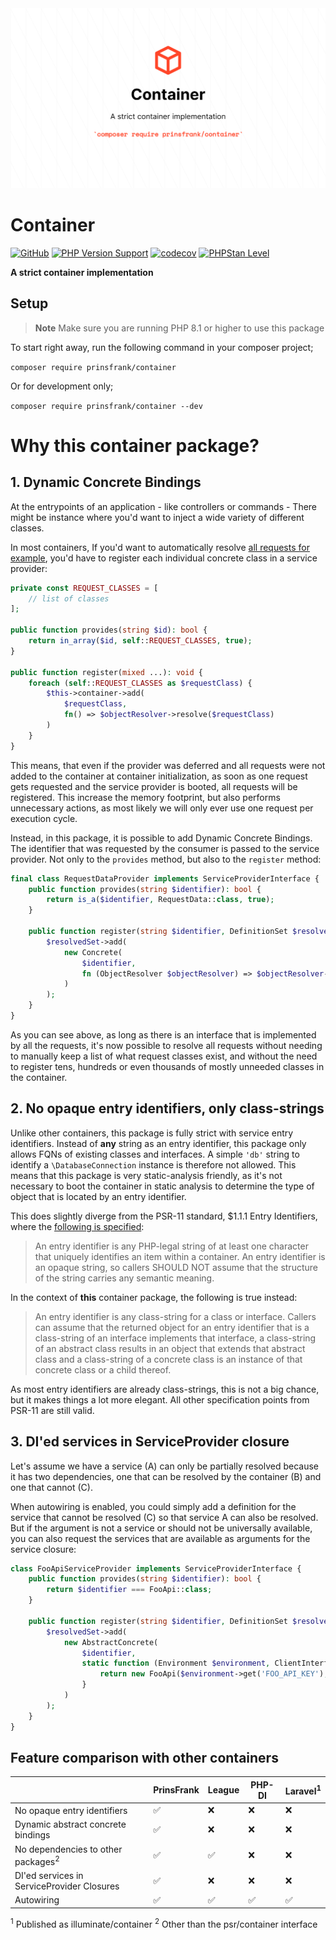 <picture>
    <source srcset="https://github.com/PrinsFrank/container/raw/main/docs/images/banner_dark.png" media="(prefers-color-scheme: dark)">
    <img src="https://github.com/PrinsFrank/container/raw/main/docs/images/banner_light.png" alt="Banner">
</picture>

# Container

[![GitHub](https://img.shields.io/github/license/prinsfrank/container)](https://github.com/PrinsFrank/container/blob/main/LICENSE)
[![PHP Version Support](https://img.shields.io/packagist/php-v/prinsfrank/container)](https://github.com/PrinsFrank/container/blob/main/composer.json)
[![codecov](https://codecov.io/gh/PrinsFrank/container/branch/main/graph/badge.svg?token=9O3VB563MU)](https://codecov.io/gh/PrinsFrank/container)
[![PHPStan Level](https://img.shields.io/badge/PHPStan-level%209-brightgreen.svg?style=flat)](https://github.com/PrinsFrank/container/blob/main/phpstan.neon)

**A strict container implementation**

## Setup

> **Note**
> Make sure you are running PHP 8.1 or higher to use this package

To start right away, run the following command in your composer project;

```composer require prinsfrank/container```

Or for development only;

```composer require prinsfrank/container --dev```

# Why this container package?

## 1. Dynamic Concrete Bindings

At the entrypoints of an application - like controllers or commands - There might be instance where you'd want to inject a wide variety of different classes.

In most containers, If you'd want to automatically resolve [all requests for example](https://github.com/PrinsFrank/object-resolver), you'd have to register each individual concrete class in a service provider:

```php
private const REQUEST_CLASSES = [
    // list of classes
];

public function provides(string $id): bool {
    return in_array($id, self::REQUEST_CLASSES, true);
}

public function register(mixed ...): void {
    foreach (self::REQUEST_CLASSES as $requestClass) {
        $this->container->add(
            $requestClass, 
            fn() => $objectResolver->resolve($requestClass)
        )
    }
}
```

This means, that even if the provider was deferred and all requests were not added to the container at container initialization, as soon as one request gets requested and the service provider is booted, all requests will be registered. This increase the memory footprint, but also performs unnecessary actions, as most likely we will only ever use one request per execution cycle.

Instead, in this package, it is possible to add Dynamic Concrete Bindings. The identifier that was requested by the consumer is passed to the service provider. Not only to the `provides` method, but also to the `register` method:

```php
final class RequestDataProvider implements ServiceProviderInterface {
    public function provides(string $identifier): bool {
        return is_a($identifier, RequestData::class, true);
    }

    public function register(string $identifier, DefinitionSet $resolvedSet): void {
        $resolvedSet->add(
            new Concrete(
                $identifier,
                fn (ObjectResolver $objectResolver) => $objectResolver->resolve($identifier),
            )
        );
    }
}
```

As you can see above, as long as there is an interface that is implemented by all the requests, it's now possible to resolve all requests without needing to manually keep a list of what request classes exist, and without the need to register tens, hundreds or even thousands of mostly unneeded classes in the container.

## 2. No opaque entry identifiers, only class-strings

Unlike other containers, this package is fully strict with service entry identifiers. Instead of **any** string as an entry identifier, this package only allows FQNs of existing classes and interfaces. A simple `'db'` string to identify a `\DatabaseConnection` instance is therefore not allowed. This means that this package is very static-analysis friendly, as it's not necessary to boot the container in static analysis to determine the type of object that is located by an entry identifier.

This does slightly diverge from the PSR-11 standard, $1.1.1 Entry Identifiers, where the [following is specified](https://www.php-fig.org/psr/psr-11/#111-entry-identifiers):

> An entry identifier is any PHP-legal string of at least one character that uniquely identifies an item within a container. An entry identifier is an opaque string, so callers SHOULD NOT assume that the structure of the string carries any semantic meaning.

In the context of **this** container package, the following is true instead:

> An entry identifier is any class-string for a class or interface. Callers can assume that the returned object for an entry identifier that is a class-string of an interface implements that interface, a class-string of an abstract class results in an object that extends that abstract class and a class-string of a concrete class is an instance of that concrete class or a child thereof.

As most entry identifiers are already class-strings, this is not a big chance, but it makes things a lot more elegant. All other specification points from PSR-11 are still valid.

## 3. DI'ed services in ServiceProvider closure

Let's assume we have a service (A) can only be partially resolved because it has two dependencies, one that can be resolved by the container (B) and one that cannot (C).

When autowiring is enabled, you could simply add a definition for the service that cannot be resolved (C) so that service A can also be resolved. But if the argument is not a service or should not be universally available, you can also request the services that are available as arguments for the service closure:

```php
class FooApiServiceProvider implements ServiceProviderInterface {
    public function provides(string $identifier): bool {
        return $identifier === FooApi::class;
    }

    public function register(string $identifier, DefinitionSet $resolvedSet, Container $container): void {
        $resolvedSet->add(
            new AbstractConcrete(
                $identifier,
                static function (Environment $environment, ClientInterface $client) {
                    return new FooApi($environment->get('FOO_API_KEY'), $client)
                }
            )
        );
    }
}
```

## Feature comparison with other containers

|                                               | PrinsFrank | League | PHP-DI | Laravel<sup>1</sup> |
|-----------------------------------------------|------------|--------|--------|---------------------|
| No opaque entry identifiers                   | ✅          | ❌      | ❌      | ❌                   |
| Dynamic abstract concrete bindings            | ✅          | ❌      | ❌      | ❌                   |
| No dependencies to other packages<sup>2</sup> | ✅          | ✅      | ❌      | ❌                   |
| DI'ed services in ServiceProvider Closures    | ✅          | ❌      | ❌      | ❌                   |
| Autowiring                                    | ✅          | ✅      | ✅      | ✅                   |

<sup>1</sup> Published as illuminate/container 
<sup>2</sup> Other than the psr/container interface
